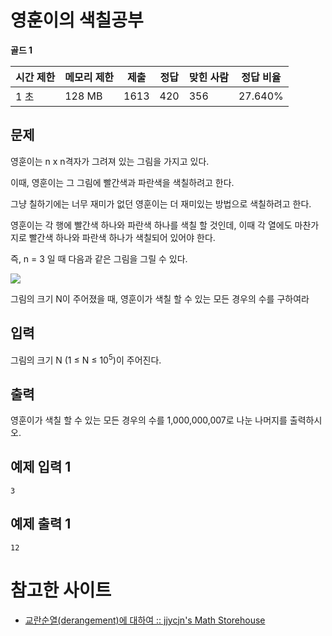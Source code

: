 # 영훈이의 색칠공부

**골드 1**

|시간 제한	|메모리 제한	|제출	|정답	|맞힌 사람|	정답 비율|
|---|---|---|---|---|---|
|1 초	|128 MB	|1613	|420|	356|	27.640%|

## 문제

영훈이는 n x n격자가 그려져 있는 그림을 가지고 있다.

이때, 영훈이는 그 그림에 빨간색과 파란색을 색칠하려고 한다.

그냥 칠하기에는 너무 재미가 없던 영훈이는 더 재미있는 방법으로 색칠하려고 한다.

영훈이는 각 행에 빨간색 하나와 파란색 하나를 색칠 할 것인데, 이때 각 열에도 마찬가지로 빨간색 하나와 파란색 하나가 색칠되어 있어야 한다.

즉, n = 3 일 때 다음과 같은 그림을 그릴 수 있다.

![](https://onlinejudgeimages.s3-ap-northeast-1.amazonaws.com/problem/14578/1.png)

그림의 크기 N이 주어졌을 때, 영훈이가 색칠 할 수 있는 모든 경우의 수를 구하여라

## 입력 

그림의 크기 N (1 ≤ N ≤ 10<sup>5</sup>)이 주어진다.

## 출력 

영훈이가 색칠 할 수 있는 모든 경우의 수를 1,000,000,007로 나눈 나머지를 출력하시오.

## 예제 입력 1

```
3
```

## 예제 출력 1

```
12
```

# 참고한 사이트

- [교란순열(derangement)에 대하여 :: jjycjn's Math Storehouse](https://jjycjnmath.tistory.com/391)
